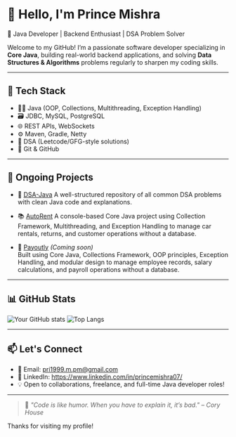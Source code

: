 # 👋 Hello, I'm Prince Mishra

🎯 Java Developer | Backend Enthusiast | DSA Problem Solver

Welcome to my GitHub! I’m a passionate software developer specializing in **Core Java**, building real-world backend applications, and solving **Data Structures & Algorithms** problems regularly to sharpen my coding skills.

---

## 🧰 Tech Stack

- 👨‍💻 Java (OOP, Collections, Multithreading, Exception Handling)
- 🗃️ JDBC, MySQL, PostgreSQL
- 🌐 REST APIs, WebSockets
- ⚙️ Maven, Gradle, Netty
- 🧠 DSA (Leetcode/GFG-style solutions)
- 📁 Git & GitHub

---

## 🚀 Ongoing Projects

- 🔧 [DSA-Java](https://github.com/PrinceMishra/java-dsa-journey) 
  A well-structured repository of all common DSA problems with clean Java code and explanations.

- 📚 [AutoRent](https://github.com/PrinceMishra/java-car-rental-system) 
 A console-based Core Java project using Collection Framework, Multithreading, and Exception Handling to manage car rentals, returns, and customer operations without a database.

- 📡 [Payoutly](https://github.com/PrinceMishra/java-employee-payroll-system) *(Coming soon)*  
 Built using Core Java, Collections Framework, OOP principles, Exception Handling, and modular design to manage employee records, salary calculations, and payroll operations without a database.

---

## 📊 GitHub Stats

![Your GitHub stats](https://github-readme-stats.vercel.app/api?username=PrinceMishra&show_icons=true&theme=react)
![Top Langs](https://github-readme-stats.vercel.app/api/top-langs/?username=PrinceMishra&layout=compact&theme=react)

---

## 📫 Let's Connect

- 📧 Email: pri1999.m.pm@gmail.com
- 💼 LinkedIn: https://www.linkedin.com/in/princemishra07/
- 💡 Open to collaborations, freelance, and full-time Java developer roles!

---

> 🧠 *"Code is like humor. When you have to explain it, it’s bad." – Cory House*

Thanks for visiting my profile!
